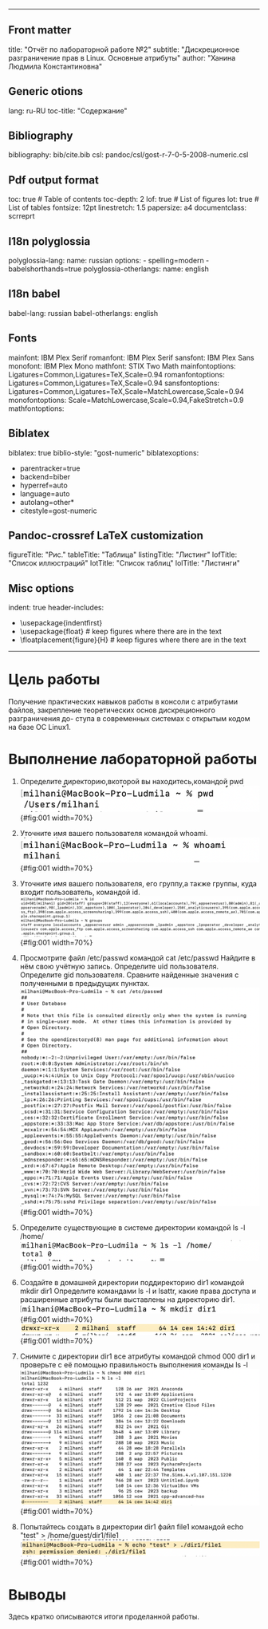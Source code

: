 
---
## Front matter
title: "Отчёт по лабораторной работе №2"
subtitle: "Дискреционное разграничение прав в Linux. Основные атрибуты"
author: "Ханина Людмила Константиновна"

## Generic otions
lang: ru-RU
toc-title: "Содержание"

## Bibliography
bibliography: bib/cite.bib
csl: pandoc/csl/gost-r-7-0-5-2008-numeric.csl

## Pdf output format
toc: true # Table of contents
toc-depth: 2
lof: true # List of figures
lot: true # List of tables
fontsize: 12pt
linestretch: 1.5
papersize: a4
documentclass: scrreprt
## I18n polyglossia
polyglossia-lang:
  name: russian
  options:
	- spelling=modern
	- babelshorthands=true
polyglossia-otherlangs:
  name: english
## I18n babel
babel-lang: russian
babel-otherlangs: english
## Fonts
mainfont: IBM Plex Serif
romanfont: IBM Plex Serif
sansfont: IBM Plex Sans
monofont: IBM Plex Mono
mathfont: STIX Two Math
mainfontoptions: Ligatures=Common,Ligatures=TeX,Scale=0.94
romanfontoptions: Ligatures=Common,Ligatures=TeX,Scale=0.94
sansfontoptions: Ligatures=Common,Ligatures=TeX,Scale=MatchLowercase,Scale=0.94
monofontoptions: Scale=MatchLowercase,Scale=0.94,FakeStretch=0.9
mathfontoptions:
## Biblatex
biblatex: true
biblio-style: "gost-numeric"
biblatexoptions:
  - parentracker=true
  - backend=biber
  - hyperref=auto
  - language=auto
  - autolang=other*
  - citestyle=gost-numeric
## Pandoc-crossref LaTeX customization
figureTitle: "Рис."
tableTitle: "Таблица"
listingTitle: "Листинг"
lofTitle: "Список иллюстраций"
lotTitle: "Список таблиц"
lolTitle: "Листинги"
## Misc options
indent: true
header-includes:
  - \usepackage{indentfirst}
  - \usepackage{float} # keep figures where there are in the text
  - \floatplacement{figure}{H} # keep figures where there are in the text
---

# Цель работы

Получение практических навыков работы в консоли с атрибутами файлов, закрепление теоретических основ дискреционного разграничения до- ступа в современных системах с открытым кодом на базе ОС Linux1.

# Выполнение лабораторной работы

1. Определите директорию,вкоторой вы находитесь,командой pwd
![Название рисунка](assets/4.png){#fig:001 width=70%}

2. Уточните имя вашего пользователя командой whoami.
![Название рисунка](assets/5.png){#fig:001 width=70%}

3. Уточните имя вашего пользователя, его группу,а также группы, куда входит пользователь, командой id.
![Название рисунка](assets/6.png){#fig:001 width=70%}

4. Просмотрите файл /etc/passwd командой cat /etc/passwd
Найдите в нём свою учётную запись. Определите uid пользователя. Определите gid пользователя. Сравните найденные значения с полученными в предыдущих пунктах.
![Название рисунка](assets/8.png){#fig:001 width=70%}

5. Определите существующие в системе директории командой ls -l /home/
![Название рисунка](assets/9.png){#fig:001 width=70%}

6. Создайте в домашней директории поддиректорию dir1 командой mkdir dir1
Определите командами ls -l и lsattr, какие права доступа и расширенные атрибуты были выставлены на директорию dir1.
![Название рисунка](assets/10.png){#fig:001 width=70%}
![Название рисунка](assets/11.png){#fig:001 width=70%}

7. Снимите с директории dir1 все атрибуты командой chmod 000 dir1 и проверьте с её помощью правильность выполнения команды ls -l
![Название рисунка](assets/12.png){#fig:001 width=70%}

8. Попытайтесь создать в директории dir1 файл file1 командой echo "test" > /home/guest/dir1/file1
![Название рисунка](assets/13.png){#fig:001 width=70%}


# Выводы

Здесь кратко описываются итоги проделанной работы.



